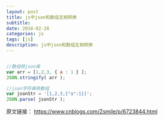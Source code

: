 ```yaml
---
layout: post
title: js中json和数组互相转换
subtitle: 
date: 2018-02-28
categories: js
tags: [js]
description: js中json和数组互相转换
---
```


```Javascript

//数组转json串
var arr = [1,2,3, { a : 1 } ];
JSON.stringify( arr );

//json字符串转数组
var jsonStr = '[1,2,3,{"a":1}]';
JSON.parse( jsonStr );

```
原文链接： https://www.cnblogs.com/Zsmile/p/6723844.html